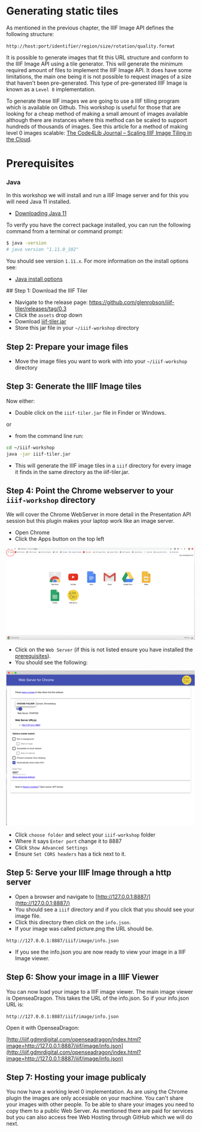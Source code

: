 # Generating static tiles

As mentioned in the previous chapter, the IIIF Image API defines the following structure:

`http://host:port/identifier/region/size/rotation/quality.format`

It is possible to generate images that fit this URL structure and conform to the IIIF Image API using a tile generator. This will generate the minimum required amount of files to implement the IIIF Image API. It does have some limitations, the main one being it is not possible to request images of a size that haven't been pre-generated. This type of pre-generated IIIF Image is known as a `Level 0` implementation. 

To generate these IIIF images we are going to use a IIIF tilling program which is available on Github. This workshop is useful for those that are looking for a cheap method of making a small amount of images available although there are instances where this method can be scaled to support hundreds of thousands of images. See this article for a method of making level 0 images scalable: [The Code4Lib Journal – Scaling IIIF Image Tiling in the Cloud](https://journal.code4lib.org/articles/14933).

# Prerequisites

### Java

In this workshop we will install and run a IIIF Image server and for this you will need Java 11 installed.

 - [Downloading Java 11](https://www.oracle.com/technetwork/java/javase/downloads/jdk11-downloads-5066655.html)

To verify you have the correct package installed, you can run the following command from a terminal or command prompt:

```sh
$ java -version
# java version "1.11.0_102"
```

You should see version `1.11.x`. For more information on the install options see:

 - [Java install options](https://java.com/en/download/help/download_options.xml)

## Step 1: Download the IIIF Tiler

 * Navigate to the release page: https://github.com/glenrobson/iiif-tiler/releases/tag/0.3
 * Click the `assets` drop down
 * Download [iiif-tiler.jar](https://github.com/glenrobson/iiif-tiler/releases/download/0.3/iiif-tiler.jar)
 * Store this jar file in your `~/iiif-workshop` directory

## Step 2: Prepare your image files
 * Move the image files you want to work with into your `~/iiif-workshop` directory

## Step 3: Generate the IIIF Image tiles

Now either:
 * Double click on the `iiif-tiler.jar` file in Finder or Windows.

or 

 * from the command line run:

```sh
cd ~/iiif-workshop
java -jar iiif-tiler.jar
```
 * This will generate the IIIF image tiles in a `iiif` directory for every image it finds in the same directory as the iiif-tiler.jar.

## Step 4: Point the Chrome webserver to your `iiif-workshop` directory
We will cover the Chrome WebServer in more detail in the Presentation API session but this plugin makes your laptop work like an image server. 

 * Open Chrome
 * Click the Apps button on the top left

![image](chrome/chrome_apps.png) 

 * Click on the `Web Server` (if this is not listed ensure you have installed the [prerequisites](../prerequisites.md)).
 * You should see the following:

![image](chrome/chrome_web_server.png) 

 * Click `choose folder` and select your `iiif-workshop` folder
 * Where it says `Enter port` change it to 8887
 * Click `Show Advanced Settings`
 * Ensure `Set CORS headers` has a tick next to it. 

## Step 5: Serve your IIIF Image through a http server

 * Open a browser and navigate to [http://127.0.0.1:8887/](http://127.0.0.1:8887/)
 * You should see a `iiif` directory and if you click that you should see your image file. 
 * Click this directory then click on the `info.json`.
 * If your image was called picture.png the URL should be.

`http://127.0.0.1:8887/iiif/image/info.json`

 * If you see the info.json you are now ready to view your image in a IIIF Image viewer.

## Step 6: Show your image in a IIIF Viewer

You can now load your image to a IIIF image viewer. The main image viewer is OpenseaDragon. This takes the URL of the info.json. So if your info.json URL is:

```http://127.0.0.1:8887/iiif/image/info.json```

Open it with OpenseaDragon:

[http://iiif.gdmrdigital.com/openseadragon/index.html?image=http://127.0.0.1:8887/iiif/image/info.json](http://iiif.gdmrdigital.com/openseadragon/index.html?image=http://127.0.0.1:8887/iiif/image/info.json)

## Step 7: Hosting your image publicaly 

You now have a working level 0 implementation. As are using the Chrome plugin the images are only accesiable on your machine. You can't share your images with other people. To be able to share your images you need to copy them to a public Web Server. As mentioned there are paid for services but you can also access free Web Hosting through GitHub which we will do next.

